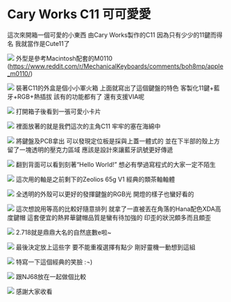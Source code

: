 # Cary Works C11 可可愛愛


這次來開箱一個可愛的小東西
由Cary Works製作的C11
因為只有少少的11鍵而得名
我就當作是Cute11了


![](https://i.redd.it/tjcrsdt0o5y21.jpg)
外型是參考Macintosh配套的M0110
(https://www.reddit.com/r/MechanicalKeyboards/comments/boh8mp/apple_m0110/)


![](https://i.imgur.com/7dyk7GG.jpg)
裝著C11的外盒是個小小軍火箱
上面就寫出了這個鍵盤的特色
客製化11鍵+藍牙+RGB+熱插拔
該有的功能都有了
還有支援VIA呢

![](https://i.imgur.com/SjS6ZDl.jpg)
打開箱子後看到一張可愛小卡片

![](https://i.imgur.com/8LkmFNi.jpg)
裡面放著的就是我們這次的主角C11
牢牢的塞在海綿中

![](https://i.imgur.com/2jd7oQS.jpg)
將鍵盤及PCB拿出
可以發現定位板是採與上蓋一體式的
並在下半部的殼上方留了一塊透明的壓克力區域
應該是設計來讓藍牙訊號更好傳遞

![](https://i.imgur.com/ty4J9rO.jpg)
翻到背面可以看到刻著“Hello World!”
想必有學過寫程式的大家一定不陌生

![](https://i.imgur.com/klVuf4u.jpg)
這次用的軸是之前剩下的Zeolios 65g V1
經典的類茶軸軸體

![](https://i.imgur.com/k7YO7X1.jpg)
全透明的外殼可以更好的發揮鍵盤的RGB光
開燈的樣子也蠻好看的

![](https://i.imgur.com/eheD8XS.jpg)
這次想說用等高的比較好隨意排列
就拿了一直被丟在角落的Hana配色XDA高度鍵帽
這套便宜的熱昇華鍵帽品質是蠻有待加強的
印歪的狀況頗多而且頗歪

![](https://i.imgur.com/2MxjiHp.jpg)
2.718就是鼎鼎大名的自然底數e啦~

![](https://i.imgur.com/VzD1HtK.jpg)
最後決定放上這些字
要不能重複選擇有點少
剛好靈機一動想到這組

![](https://i.imgur.com/Ujooufi.jpg)
特寫一下這個經典的笑臉
:¬)

![](https://i.imgur.com/03OsZPt.jpg)
跟NJ68放在一起做個比較

![](https://i.imgur.com/05MAWM8.jpg)
感謝大家收看
